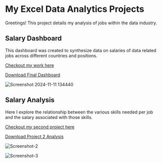 # My Excel Data Analytics Projects

Greetings! This project details my analysis of jobs within the data industry.

## Salary Dashboard

This dashboard was created to synthesize data on salaries of data related jobs across different countries and positions. 

[Checkout my work here](https://github.com/Julien-Collins/Excel_Project-Data_Analysis/blob/main/Final_Dashboard_.xlsx)


[Download Final Dashboard](https://github.com/Julien-Collins/Excel_Project-Data_Analysis/raw/main/Final_Dashboard_.xlsx)


![Screenshot 2024-11-11 134440](https://github.com/user-attachments/assets/40754165-23c2-46a4-aefa-6252d31978b9) 

## Salary Analysis

Here I explore the relationship between the various skills needed per job and the salary associated with those skills.

[Checkout my second project here](https://github.com/Julien-Collins/Excel_Project-Data_Analysis/blob/main/Project_2-Analysis.xlsx)

[Download Project 2 Analysis](https://github.com/Julien-Collins/Excel_Project-Data_Analysis/raw/main/Project_2-Analysis.xlsx)

![Screenshot-2](https://github.com/user-attachments/assets/4cd90a04-838d-4f68-bd45-6c8963fb186e)

![Screenshot-3](https://github.com/user-attachments/assets/ec2f5da9-71eb-48b0-9516-456fd21f0091)


